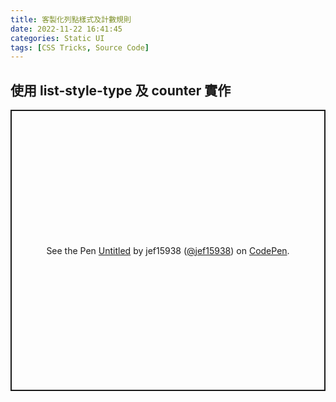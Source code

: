 ```yaml
---
title: 客製化列點樣式及計數規則
date: 2022-11-22 16:41:45
categories: Static UI
tags: [CSS Tricks, Source Code]
---
```


## 使用 list-style-type 及 counter 實作

<p class="codepen" data-height="450" data-default-tab="css,result" data-slug-hash="poKaWPz" data-user="jef15938" style="height: 450px; box-sizing: border-box; display: flex; align-items: center; justify-content: center; border: 2px solid; margin: 1em 0; padding: 1em;">
  <span>See the Pen <a href="https://codepen.io/jef15938/pen/poKaWPz">
  Untitled</a> by jef15938 (<a href="https://codepen.io/jef15938">@jef15938</a>)
  on <a href="https://codepen.io">CodePen</a>.</span>
</p>
<script async src="https://cpwebassets.codepen.io/assets/embed/ei.js"></script>